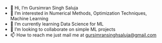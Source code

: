 - 👋 Hi, I’m Gursimran Singh Saluja
- 👀 I’m interested in Numerical Methods, Optimization Techniques, Machine Learning 
- 🌱 I’m currently learning Data Science for ML
- 💞️ I’m looking to collaborate on simple ML projects
- 📫 How to reach me just mail me at gursimransinghsaluja@gmail.com

<!---
GuruYoda/GuruYoda is a ✨ special ✨ repository because its `README.md` (this file) appears on your GitHub profile.
You can click the Preview link to take a look at your changes.
--->
